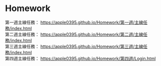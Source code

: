 # Homework

第一週主線任務： https://apple0395.github.io/Homework/第一週/主線任務/index.html <br/>
第二週主線任務： https://apple0395.github.io/Homework/第二週/主線任務/index.html <br/>
第三週主線任務： https://apple0395.github.io/Homework/第三週/主線任務/index.html <br/>
第四週主線任務： https://apple0395.github.io/Homework/第四週/Login.html

